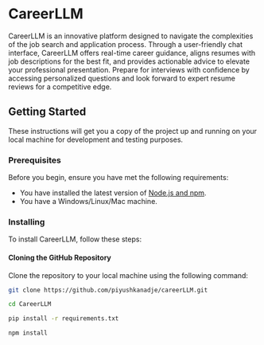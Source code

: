 # CareerLLM

CareerLLM is an innovative platform designed to navigate the complexities of the job search and application process. Through a user-friendly chat interface, CareerLLM offers real-time career guidance, aligns resumes with job descriptions for the best fit, and provides actionable advice to elevate your professional presentation. Prepare for interviews with confidence by accessing personalized questions and look forward to expert resume reviews for a competitive edge.

## Getting Started

These instructions will get you a copy of the project up and running on your local machine for development and testing purposes.

### Prerequisites

Before you begin, ensure you have met the following requirements:
* You have installed the latest version of [Node.js and npm](https://nodejs.org/en/download/).
* You have a Windows/Linux/Mac machine.

### Installing

To install CareerLLM, follow these steps:

#### Cloning the GitHub Repository

Clone the repository to your local machine using the following command:

```bash
git clone https://github.com/piyushkanadje/careerLLM.git

cd CareerLLM

pip install -r requirements.txt

npm install


